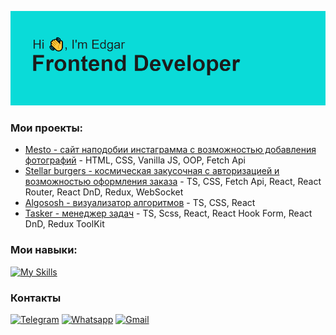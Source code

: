 ![Header](https://github.com/edgar-ianke/edgar-ianke/blob/main/header.png?raw=true)

### Мои проекты: 
- [Mesto - сайт наподобии инстаграмма с возможностью добавления фотографий](https://github.com/edgar-ianke/mesto-project) - HTML, CSS, Vanilla JS, OOP, Fetch Api
- [Stellar burgers - космическая закусочная с авторизацией и возможностью оформления заказа](https://github.com/edgar-ianke/react-stellar-burger) - TS, CSS, Fetch Api, React, React  Router, React DnD, Redux, WebSocket
- [Algososh - визуализатор алгоритмов](https://github.com/edgar-ianke/algososh) - TS, CSS, React
- [Tasker - менеджер задач](https://github.com/edgar-ianke/pet-proj-task-manager) - TS, Scss, React, React Hook Form, React DnD, Redux ToolKit
### Мои навыки:
[![My Skills](https://skillicons.dev/icons?i=js,ts,html,css,scss,react,redux,cypress,git,figma,materialui)](https://skillicons.dev)

### Контакты
[![Telegram](https://img.shields.io/badge/Telegram-2CA5E0?style=for-the-badge&logo=telegram&logoColor=white)](https://t.me/edgy_29)
[![Whatsapp](https://img.shields.io/badge/WhatsApp-25D366?style=for-the-badge&logo=whatsapp&logoColor=white)](https://wa.me/79933642754)
[![Gmail](https://img.shields.io/badge/Gmail-D14836?style=for-the-badge&logo=gmail&logoColor=white)](mailto:vatetada@gmail.com)

